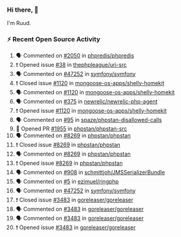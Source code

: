 ### Hi there, 👋

I'm Ruud.
 
### :zap: Recent Open Source Activity

<!--START_SECTION:activity-->
1. 🗣 Commented on [#2050](https://github.com/phpredis/phpredis/issues/2050) in [phpredis/phpredis](https://github.com/phpredis/phpredis)
2. ❗️ Opened issue [#38](https://github.com/thephpleague/uri-src/issues/38) in [thephpleague/uri-src](https://github.com/thephpleague/uri-src)
3. 🗣 Commented on [#47252](https://github.com/symfony/symfony/issues/47252) in [symfony/symfony](https://github.com/symfony/symfony)
4. ❗️ Closed issue [#1120](https://github.com/mongoose-os-apps/shelly-homekit/issues/1120) in [mongoose-os-apps/shelly-homekit](https://github.com/mongoose-os-apps/shelly-homekit)
5. 🗣 Commented on [#1120](https://github.com/mongoose-os-apps/shelly-homekit/issues/1120) in [mongoose-os-apps/shelly-homekit](https://github.com/mongoose-os-apps/shelly-homekit)
6. 🗣 Commented on [#375](https://github.com/newrelic/newrelic-php-agent/issues/375) in [newrelic/newrelic-php-agent](https://github.com/newrelic/newrelic-php-agent)
7. ❗️ Opened issue [#1120](https://github.com/mongoose-os-apps/shelly-homekit/issues/1120) in [mongoose-os-apps/shelly-homekit](https://github.com/mongoose-os-apps/shelly-homekit)
8. 🗣 Commented on [#95](https://github.com/spaze/phpstan-disallowed-calls/issues/95) in [spaze/phpstan-disallowed-calls](https://github.com/spaze/phpstan-disallowed-calls)
9. 💪 Opened PR [#1955](https://github.com/phpstan/phpstan-src/pull/1955) in [phpstan/phpstan-src](https://github.com/phpstan/phpstan-src)
10. 🗣 Commented on [#8269](https://github.com/phpstan/phpstan/issues/8269) in [phpstan/phpstan](https://github.com/phpstan/phpstan)
11. ❗️ Closed issue [#8269](https://github.com/phpstan/phpstan/issues/8269) in [phpstan/phpstan](https://github.com/phpstan/phpstan)
12. 🗣 Commented on [#8269](https://github.com/phpstan/phpstan/issues/8269) in [phpstan/phpstan](https://github.com/phpstan/phpstan)
13. ❗️ Opened issue [#8269](https://github.com/phpstan/phpstan/issues/8269) in [phpstan/phpstan](https://github.com/phpstan/phpstan)
14. 🗣 Commented on [#908](https://github.com/schmittjoh/JMSSerializerBundle/issues/908) in [schmittjoh/JMSSerializerBundle](https://github.com/schmittjoh/JMSSerializerBundle)
15. 🗣 Commented on [#5](https://github.com/ezimuel/ringphp/issues/5) in [ezimuel/ringphp](https://github.com/ezimuel/ringphp)
16. 🗣 Commented on [#47252](https://github.com/symfony/symfony/issues/47252) in [symfony/symfony](https://github.com/symfony/symfony)
17. ❗️ Closed issue [#3483](https://github.com/goreleaser/goreleaser/issues/3483) in [goreleaser/goreleaser](https://github.com/goreleaser/goreleaser)
18. 🗣 Commented on [#3483](https://github.com/goreleaser/goreleaser/issues/3483) in [goreleaser/goreleaser](https://github.com/goreleaser/goreleaser)
19. 🗣 Commented on [#3483](https://github.com/goreleaser/goreleaser/issues/3483) in [goreleaser/goreleaser](https://github.com/goreleaser/goreleaser)
20. ❗️ Opened issue [#3483](https://github.com/goreleaser/goreleaser/issues/3483) in [goreleaser/goreleaser](https://github.com/goreleaser/goreleaser)
<!--END_SECTION:activity-->
